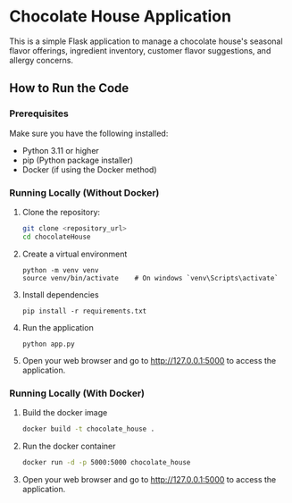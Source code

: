 # Chocolate House Application

This is a simple Flask application to manage a chocolate house's seasonal flavor offerings, ingredient inventory, customer flavor suggestions, and allergy concerns.

## How to Run the Code

### Prerequisites

Make sure you have the following installed:

- Python 3.11 or higher
- pip (Python package installer)
- Docker (if using the Docker method)

### Running Locally (Without Docker)

1. Clone the repository:

   ```bash
   git clone <repository_url>
   cd chocolateHouse
   ```
2. Create a virtual environment

    ```
    python -m venv venv
    source venv/bin/activate    # On windows `venv\Scripts\activate`
    ```
3. Install dependencies
    
    ```
    pip install -r requirements.txt
    ```
4. Run the application

    ```
    python app.py
    ```
5. Open your web browser and go to http://127.0.0.1:5000 to access the application.


### Running Locally (With Docker)

1. Build the docker image

    ```bash
    docker build -t chocolate_house .
    ```
2. Run the docker container

    ```bash
    docker run -d -p 5000:5000 chocolate_house
    ```

3. Open your web browser and go to http://127.0.0.1:5000 to access the application.